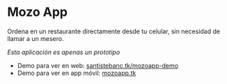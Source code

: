 # Mozo App

Ordena en un restaurante directamente desde tu celular, sin necesidad de llamar a un mesero.

_Esta aplicación es apenas un prototipo_

- Demo para ver en web:  [santistebanc.tk/mozoapp-demo](http://santistebanc.tk/mozoapp-demo/)
- Demo para ver en app móvil:  [mozoapp.tk](http://mozoapp.tk)

